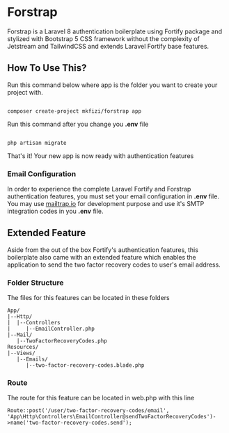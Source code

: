 # Forstrap

Forstrap is a Laravel 8 authentication boilerplate using Fortify package and stylized with Bootstrap 5 CSS framework without the complexity of Jetstream and TailwindCSS and extends Laravel Fortify base features.

## How To Use This?

Run this command below where app is the folder you want to create your project with.

```shell

composer create-project mkfizi/forstrap app

```
Run this command after you change you **.env** file

```shell

php artisan migrate

```

That's it! Your new app is now ready with authentication features

### Email Configuration
In order to experience the complete Laravel Fortify and Forstrap authentication features, you must set your email configuration in **.env** file.  You may use [mailtrap.io](https://mailtrap.io/) for development purpose and use it's SMTP integration codes in you **.env** file.

## Extended Feature

Aside from the out of the box Fortify's authentication features, this boilerplate also came with an extended feature which enables the application to send the two factor recovery codes to user's email address. 

### Folder Structure
The files for this features can be located in these folders
```shell
App/
|--Http/
|  |--Controllers
|     |--EmailController.php
|--Mail/
   |--TwoFactorRecoveryCodes.php
Resources/
|--Views/
   |--Emails/
      |--two-factor-recovery-codes.blade.php
```

### Route
The route for this feature can be located in web.php with this line
```shell
Route::post('/user/two-factor-recovery-codes/email', 'App\Http\Controllers\EmailController@sendTwoFactorRecoveryCodes')->name('two-factor-recovery-codes.send');
```